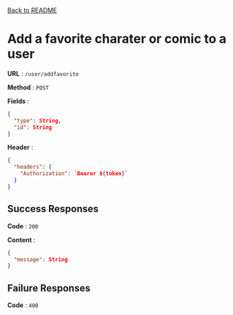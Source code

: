 [Back to README](../README.md)

# Add a favorite charater or comic to a user

**URL** : `/user/addfavorite`

**Method** : `POST`

**Fields** :

```json
{
  "type": String,
  "id": String
}
```

**Header** :

```json
{
  "headers": {
    "Authorization": `Bearer ${token}`
  }
}
```

## Success Responses

**Code** : `200`

**Content** :

```json
{
  "message": String
}
```

## Failure Responses

**Code** : `400`
